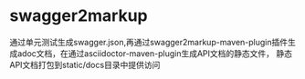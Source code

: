 # swagger2markup
通过单元测试生成swagger.json,再通过swagger2markup-maven-plugin插件生成adoc文档，在通过asciidoctor-maven-plugin生成API文档的静态文件，
静态API文档打包到static/docs目录中提供访问

